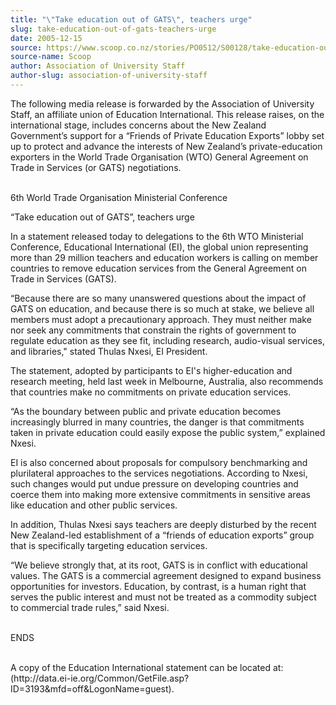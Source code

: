 ```yaml
---
title: "\"Take education out of GATS\", teachers urge"
slug: take-education-out-of-gats-teachers-urge
date: 2005-12-15
source: https://www.scoop.co.nz/stories/PO0512/S00128/take-education-out-of-gats-teachers-urge.htm
source-name: Scoop
author: Association of University Staff
author-slug: association-of-university-staff
---
```


<p>The following media release is forwarded by the Association
of University Staff, an affiliate union of Education
International. This release raises, on the international
stage, includes concerns about the New Zealand Government’s
support for a “Friends of Private Education Exports” lobby
set up to protect and advance the interests of New Zealand’s
private-education exporters in the World Trade Organisation
(WTO) General Agreement on Trade in Services (or GATS)
negotiations.</p>

<p><br>6th World Trade Organisation Ministerial
Conference</p>

<p>“Take education out of GATS”, teachers
urge</p>

<p>In a statement released today to delegations to the
6th WTO Ministerial Conference, Educational International
(EI), the global union representing more than 29 million
teachers and education workers is calling on member
countries to remove education services from the General
Agreement on Trade in Services (GATS).</p>

<p>“Because there are
so many unanswered questions about the impact of GATS on
education, and because there is so much at stake, we believe
all members must adopt a precautionary approach. They must
neither make nor seek any commitments that constrain the
rights of government to regulate education as they see fit,
including research, audio-visual services, and libraries,"
stated Thulas Nxesi, EI President.</p>

<p>The statement, adopted
by participants to EI's higher-education and research
meeting, held last week in Melbourne, Australia, also
recommends that countries make no commitments on private
education services.<p>
<p>“As the boundary between public and
private education becomes increasingly blurred in many
countries, the danger is that commitments taken in private
education could easily expose the public system,” explained
Nxesi.</p>

<p>EI is also concerned about proposals for compulsory
benchmarking and plurilateral approaches to the services
negotiations. According to Nxesi, such changes would put
undue pressure on developing countries and coerce them into
making more extensive commitments in sensitive areas like
education and other public services.</p>

<p>In addition, Thulas
Nxesi says teachers are deeply disturbed by the recent New
Zealand-led establishment of a “friends of education
exports” group that is specifically targeting education
services.</p>

<p>“We believe strongly that, at its root, GATS is
in conflict with educational values. The GATS is a
commercial agreement designed to expand business
opportunities for investors. Education, by contrast, is a
human right that serves the public interest and must not be
treated as a commodity subject to commercial trade rules,”
said Nxesi.</p>

<p><br>ENDS</p>

<p><br>A copy of the Education
International statement can be located at:<br>(http://data.ei-ie.org/Common/GetFile.asp?ID=3193&amp;mfd=off&amp;LogonName=guest).<p>